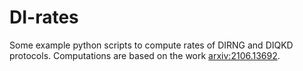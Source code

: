 # DI-rates

Some example python scripts to compute rates of DIRNG and DIQKD protocols. Computations are based on the work [arxiv:2106.13692](http://https://arxiv.org/abs/2106.13692 "arxiv:2106.13692"). 

